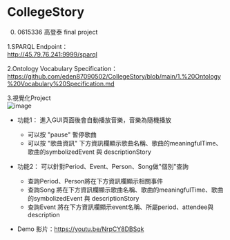 # CollegeStory
0. 0615336 高登泰 final project

1.SPARQL Endpoint：<br>http://45.79.76.241:9999/sparql

2.Ontology Vocabulary Specification：<br>https://github.com/eden87090502/CollegeStory/blob/main/1.%20Ontology%20Vocabulary%20Specification.md

3.視覺化Project<br>
  ![image](https://user-images.githubusercontent.com/49372467/123546165-1013e800-d78e-11eb-8d8d-1bd7b84b608f.png)
  - 功能1：
    進入GUI頁面後會自動播放音樂，音樂為隨機播放
    - 可以按 "pause" 暫停歌曲
    - 可以按 "歌曲資訊" 下方資訊欄顯示歌曲名稱、歌曲的meaningfulTime、歌曲的symbolizedEvent 與 descriptionStory
  
  - 功能2：
    可以針對Period、Event、Person、Song做"個別"查詢
    - 查詢Period、Person將在下方資訊欄顯示相關事件
    - 查詢Song 將在下方資訊欄顯示歌曲名稱、歌曲的meaningfulTime、歌曲的symbolizedEvent 與 descriptionStory
    - 查詢Event 將在下方資訊欄顯示event名稱、所屬period、attendee與description
  
  - Demo 影片：https://youtu.be/NrpCY8DBSqk

